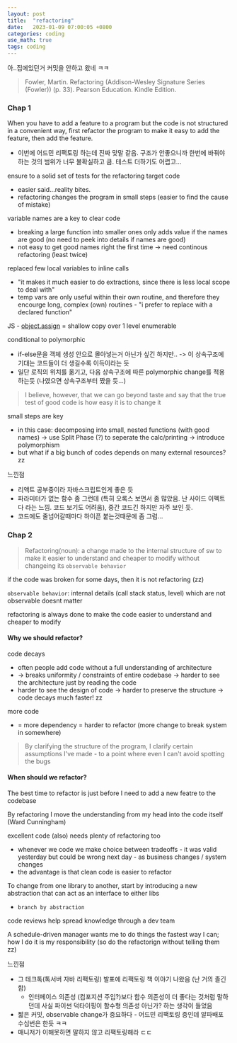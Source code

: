 ```yaml
---
layout: post
title:  "refactoring"
date:   2023-01-09 07:00:05 +0800
categories: coding
use_math: true
tags: coding
---
```


아..집에있던거 커밋을 안하고 왔네 ㅋㅋ

> Fowler, Martin. Refactoring (Addison-Wesley Signature Series (Fowler)) (p. 33). Pearson Education. Kindle Edition.


### Chap 1

When you have to add a feature to a program but the code is not structured in a convenient way, first refactor the program to make it easy to add the feature, then add the feature.
- 이번에 어드민 리팩토링 하는데 진짜 맞말 같음. 구조가 안좋으니까 한번에 바꿔야 하는 것의 범위가 너무 불확실하고 큼. 테스트 더하기도 어렵고...

ensure to a solid set of tests for the refactoring target code
- easier said...reality bites.
- refactoring changes the program in small steps (easier to find the cause of mistake)



variable names are a key to clear code
- breaking a large function into smaller ones only adds value if the names are good (no need to peek into details if names are good)
- not easy to get good names right the first time -> need continous refactoring (least twice)

replaced few local variables to inline calls
- "it makes it much easier to do extractions, since there is less local scope to deal with"
- temp vars are only useful within their own routine, and therefore they encourge long, complex (own) routines - "i prefer to replace with a declared function"

JS - [object.assign](https://developer.mozilla.org/ko/docs/Web/JavaScript/Reference/Global_Objects/Object/assign) = shallow copy over 1 level enumerable

conditional to polymorphic
- if-else문을 객체 생성 안으로 몰아넣는거 아닌가 싶긴 하지만.. -> 이 상속구조에 기대는 코드들이 더 생길수록 이득이라는 듯
- 일단 로직의 위치를 옮기고, 다음 상속구조에 따른 polymorphic change를 적용하는듯 (나였으면 상속구조부터 짰을 듯...)

> I believe, however, that we can go beyond taste and say that the true test of good code is how easy it is to change it

small steps are key
- in this case: decomposing into small, nested functions (with good names) -> use Split Phase (?) to seperate the calc/printing -> introduce polymorphism
- but what if a big bunch of codes depends on many external resources?zz

느낀점
- 리액트 공부중이라 자바스크립트인게 좋은 듯
- 파라미터가 없는 함수 좀 그런데 (특히 오록스 보면서 좀 많았음. 난 사이드 이펙트다 라는 느낌. 코드 보기도 어려움), 중간 코드긴 하지만 자주 보인 듯.
- 코드에도 줄넘어갈때마다 하이픈 붙는것때문에 좀 그럼...


### Chap 2
> Refactoring(noun): a change made to the internal structure of sw to make it easier to understand and cheaper to modify without changeing its `observable behavior`

if the code was broken for some days, then it is not refactoring (zz)


`observable behavior`: internal details (call stack status, level) which are not observable doesnt matter

refactoring is always done to make the code easier to understand and cheaper to modify

#### Why we should refactor?

code decays
- often people add code without a full understanding of architecture
- -> breaks uniformity / constraints of entire codebase -> harder to see the architecture just by reading the code
- harder to see the design of code -> harder to preserve the structure -> code decays much faster! zz

more code
- = more dependency = harder to refactor (more change to break system in somewhere)

> By clarifying the structure of the program, I clarify certain assumptions I've made - to a point where even I can't avoid spotting the bugs

#### When should we refactor?
The best time to refactor is just before I need to add a new featre to the codebase

By refactoring I move the understanding from my head into the code itself (Ward Cunningham)

excellent code (also) needs plenty of refactoring too
- whenever we code we make choice between tradeoffs - it was valid yesterday but could be wrong next day - as business changes / system changes
- the advantage is that clean code is easier to refactor

To change from one library to another, start by introducing a new abstraction that can act as an interface to either libs
- `branch by abstraction`


code reviews help spread knowledge through a dev team

A schedule-driven manager wants me to do things the fastest way I can; how I do it is my responsibility (so do the refactorign without telling them zz)



느낀점
- 그 테크톡(톡서버 자바 리팩토링) 발표에 리팩토링 책 이야기 나왔음 (난 거의 졸긴 함)
   - 인터페이스 의존성 (컴포지션 주입?)보다 함수 의존성이 더 좋다는 것처럼 말하던데 사실 파이썬 덕타이핑이 함수형 의존성 아닌가? 하는 생각이 들었음
- 짧은 커밋, observable change가 중요하다 - 어드민 리팩토링 중인데 알파배포 수십번은 한듯 ㅋㅋ
- 매니저가 이해못하면 말하지 않고 리팩토링해라 ㄷㄷ
